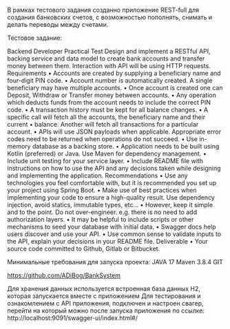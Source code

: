 
В рамках тестового задания созданно приложение REST-full для создания банковских счетов, с возможностью пополнять, снимать и делать переводы между счетами. 

Тестовое задание:

Backend Developer Practical Test
Design and implement a RESTful API, backing service and data model to create bank accounts
and transfer money between them. Interaction with API will be using HTTP requests.
Requirements
• Accounts are created by supplying a beneficiary name and four-digit PIN code.
• Account number is automatically created. A single beneficiary may have multiple
accounts.
• Once account is created one can Deposit, Withdraw or Transfer money between accounts.
• Any operation which deducts funds from the account needs to include the correct PIN
code.
• A transaction history must be kept for all balance changes.
• A specific call will fetch all the accounts, the beneficiary name and their current
• balance. Another will fetch all transactions for a particular account.
• APIs will use JSON payloads when applicable. Appropriate error codes need to be
returned when operations do not succeed.
• Use in-memory database as a backing store.
• Application needs to be built using Kotlin (preferred) or Java. Use Maven for
dependency management.
• Include unit testing for your service layer.
• Include README file with instructions on how to use the API and any decisions taken
while designing and implementing the application.
Recommendations
• Use any technologies you feel comfortable with, but it is recommended you set up
your project using Spring Boot.
• Make use of best practices when implementing your code to ensure a high-quality
result. Use dependency injection, avoid statics, immutable types, etc…
• However, keep it simple and to the point. Do not over-engineer. e.g. there is no need
to add authorization layers.
• It may be helpful to include scripts or other mechanisms to seed your database with
initial data.
• Swagger docs help users discover and use your API.
• Use common sense to validate inputs to the API, explain your decisions in your
README file.
Deliverable
• Your source code committed to Github, Gitlab or Bitbucket.

Минимальные требования для запуска проекта:
JAVA 17
Maven 3.8.4
GIT

https://github.com/ADiBog/BankSystem

Для хранения данных используется встроенная база данных H2, которая запускается вместе с приложением
Для тестирования и ознакомлением с API приложения, подключен и настроен свагер, перейти на который можно после запуска приложения по ссылке:
http://localhost:9091/swagger-ui/index.html#/